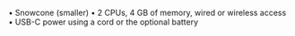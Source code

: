 • Snowcone (smaller) 
  • 2 CPUs, 4 GB of memory, wired or wireless access 
  • USB-C power using a cord or the optional battery 
  
